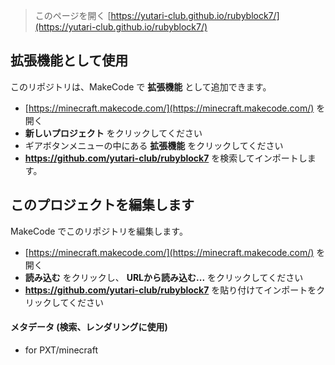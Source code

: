 
> このページを開く [https://yutari-club.github.io/rubyblock7/](https://yutari-club.github.io/rubyblock7/)

## 拡張機能として使用

このリポジトリは、MakeCode で **拡張機能** として追加できます。

* [https://minecraft.makecode.com/](https://minecraft.makecode.com/) を開く
* **新しいプロジェクト** をクリックしてください
* ギアボタンメニューの中にある **拡張機能** をクリックしてください
* **https://github.com/yutari-club/rubyblock7** を検索してインポートします。

## このプロジェクトを編集します

MakeCode でこのリポジトリを編集します。

* [https://minecraft.makecode.com/](https://minecraft.makecode.com/) を開く
* **読み込む** をクリックし、 **URLから読み込む...** をクリックしてください
* **https://github.com/yutari-club/rubyblock7** を貼り付けてインポートをクリックしてください

#### メタデータ (検索、レンダリングに使用)

* for PXT/minecraft
<script src="https://makecode.com/gh-pages-embed.js"></script><script>makeCodeRender("{{ site.makecode.home_url }}", "{{ site.github.owner_name }}/{{ site.github.repository_name }}");</script>
